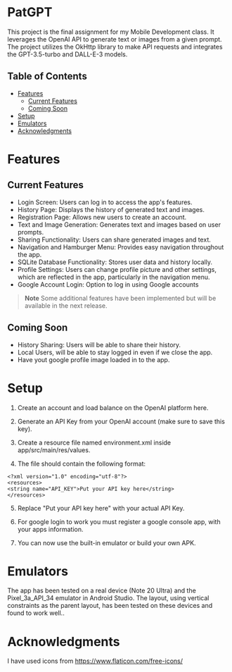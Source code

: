 # PatGPT
This project is the final assignment for my Mobile Development class. It leverages the OpenAI API to generate text or images from a given prompt. The project utilizes the OkHttp library to make API requests and integrates the GPT-3.5-turbo and DALL-E-3 models.

## Table of Contents
- [Features](#Features)
  - [Current Features](#Current-Features)
  - [Coming Soon](#Coming-Soon)
- [Setup](#Setup)
- [Emulators](#Emulators)
- [Acknowledgments](#Acknowledgments)

# Features

## Current Features
- Login Screen: Users can log in to access the app's features.
- History Page: Displays the history of generated text and images.
- Registration Page: Allows new users to create an account.
- Text and Image Generation: Generates text and images based on user prompts.
- Sharing Functionality: Users can share generated images and text.
- Navigation and Hamburger Menu: Provides easy navigation throughout the app.
- SQLite Database Functionality: Stores user data and history locally.
- Profile Settings: Users can change profile picture and other settings, which are reflected in the app, particularly in the navigation menu.
- Google Account Login: Option to log in using Google accounts

> **Note**
> Some additional features have been implemented but will be available in the next release.

## Coming Soon
- History Sharing: Users will be able to share their history.
- Local Users, will be able to stay logged in even if we close the app.
- Have yout google profile image loaded in to the app. 
  
# Setup

1. Create an account and load balance on the OpenAI platform here.

2. Generate an API Key from your OpenAI account (make sure to save this key).

3. Create a resource file named environment.xml inside app/src/main/res/values.

4. The file should contain the following format:

```Env
<?xml version="1.0" encoding="utf-8"?>
<resources>
<string name="API_KEY">Put your API key here</string>
</resources>
```
5. Replace "Put your API key here" with your actual API Key.

6. For google login to work you must register a google console app, with your apps information. 

7. You can now use the built-in emulator or build your own APK.

# Emulators
The app has been tested on a real device (Note 20 Ultra) and the Pixel_3a_API_34 emulator in Android Studio. The layout, using vertical constraints as the parent layout, has been tested on these devices and found to work well..

# Acknowledgments
I have used icons from https://www.flaticon.com/free-icons/


  
